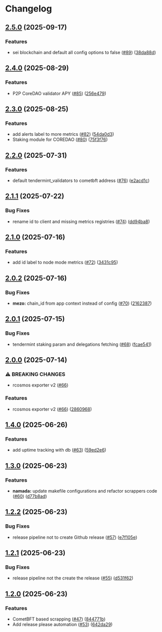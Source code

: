 # Changelog

## [2.5.0](https://github.com/p2p-org/rcosmos-exporter/compare/v2.4.0...v2.5.0) (2025-09-17)


### Features

* sei blockchain and default all config options to false ([#89](https://github.com/p2p-org/rcosmos-exporter/issues/89)) ([38da88d](https://github.com/p2p-org/rcosmos-exporter/commit/38da88d4e128d1023655993715e6997027750f38))

## [2.4.0](https://github.com/p2p-org/rcosmos-exporter/compare/v2.3.0...v2.4.0) (2025-08-29)


### Features

* P2P CoreDAO validator APY ([#85](https://github.com/p2p-org/rcosmos-exporter/issues/85)) ([256e479](https://github.com/p2p-org/rcosmos-exporter/commit/256e479272f5dfee0c710bcf3e844ef54e5097e2))

## [2.3.0](https://github.com/p2p-org/rcosmos-exporter/compare/v2.2.2...v2.3.0) (2025-08-25)


### Features

* add alerts label to more metrics ([#82](https://github.com/p2p-org/rcosmos-exporter/issues/82)) ([54da0d3](https://github.com/p2p-org/rcosmos-exporter/commit/54da0d372790829651dffb89f0788c44d8fb0094))
* Staking module for COREDAO ([#80](https://github.com/p2p-org/rcosmos-exporter/issues/80)) ([75f3f76](https://github.com/p2p-org/rcosmos-exporter/commit/75f3f7696248a45116c52e8fd8607777e047a2f6))

## [2.2.0](https://github.com/p2p-org/rcosmos-exporter/compare/v2.1.1...v2.2.0) (2025-07-31)


### Features

* default tendermint_validators to cometbft address ([#76](https://github.com/p2p-org/rcosmos-exporter/issues/76)) ([e2acd1c](https://github.com/p2p-org/rcosmos-exporter/commit/e2acd1cce0ddaafa4730ff97ed6cde07c84227b8))

## [2.1.1](https://github.com/p2p-org/rcosmos-exporter/compare/v2.1.0...v2.1.1) (2025-07-22)


### Bug Fixes

* rename id to client and missing metrics registries ([#74](https://github.com/p2p-org/rcosmos-exporter/issues/74)) ([dd94ba8](https://github.com/p2p-org/rcosmos-exporter/commit/dd94ba8f6d6456d5a97f92dc3e4812fca5e29eab))

## [2.1.0](https://github.com/p2p-org/rcosmos-exporter/compare/v2.0.2...v2.1.0) (2025-07-16)


### Features

* add id label to node mode metrics ([#72](https://github.com/p2p-org/rcosmos-exporter/issues/72)) ([3431c95](https://github.com/p2p-org/rcosmos-exporter/commit/3431c9563d12b09edcca794b480e7e721c3a80d4))

## [2.0.2](https://github.com/p2p-org/rcosmos-exporter/compare/v2.0.1...v2.0.2) (2025-07-16)


### Bug Fixes

* **mezo:** chain_id from app context instead of config ([#70](https://github.com/p2p-org/rcosmos-exporter/issues/70)) ([2162387](https://github.com/p2p-org/rcosmos-exporter/commit/2162387822d2647589dfb0024579ba212e69b629))

## [2.0.1](https://github.com/p2p-org/rcosmos-exporter/compare/v2.0.0...v2.0.1) (2025-07-15)


### Bug Fixes

* tendermint staking param and delegations fetching ([#68](https://github.com/p2p-org/rcosmos-exporter/issues/68)) ([fcae541](https://github.com/p2p-org/rcosmos-exporter/commit/fcae54193e2f6b3fa6dba3ed1ee496ff778c1be2))

## [2.0.0](https://github.com/p2p-org/rcosmos-exporter/compare/v1.4.0...v2.0.0) (2025-07-14)


### ⚠ BREAKING CHANGES

* rcosmos exporter v2 ([#66](https://github.com/p2p-org/rcosmos-exporter/issues/66))

### Features

* rcosmos exporter v2 ([#66](https://github.com/p2p-org/rcosmos-exporter/issues/66)) ([2860968](https://github.com/p2p-org/rcosmos-exporter/commit/2860968b23445bb5ab559b684a70e1d213392f93))

## [1.4.0](https://github.com/p2p-org/rcosmos-exporter/compare/v1.3.0...v1.4.0) (2025-06-26)


### Features

* add uptime tracking with db ([#63](https://github.com/p2p-org/rcosmos-exporter/issues/63)) ([59ed2e6](https://github.com/p2p-org/rcosmos-exporter/commit/59ed2e6b97bca419c7d1e4dd2e6187d2fb14c4b8))

## [1.3.0](https://github.com/p2p-org/rcosmos-exporter/compare/v1.2.2...v1.3.0) (2025-06-23)


### Features

* **namada:** update makefile configurations and refactor scrappers code ([#60](https://github.com/p2p-org/rcosmos-exporter/issues/60)) ([d77b8ad](https://github.com/p2p-org/rcosmos-exporter/commit/d77b8add14fb938ef8e37addf6f1dc3a0717aaaa))

## [1.2.2](https://github.com/p2p-org/rcosmos-exporter/compare/v1.2.1...v1.2.2) (2025-06-23)


### Bug Fixes

* release pipeline not to create Github release ([#57](https://github.com/p2p-org/rcosmos-exporter/issues/57)) ([e7f105e](https://github.com/p2p-org/rcosmos-exporter/commit/e7f105e6d3402f2f1a193aefe04aef07ecede9a0))

## [1.2.1](https://github.com/p2p-org/rcosmos-exporter/compare/v1.2.0...v1.2.1) (2025-06-23)


### Bug Fixes

* release pipeline not the create the release ([#55](https://github.com/p2p-org/rcosmos-exporter/issues/55)) ([d531f62](https://github.com/p2p-org/rcosmos-exporter/commit/d531f6238d40bbc30b919956460973886c37cadb))

## [1.2.0](https://github.com/p2p-org/rcosmos-exporter/compare/v1.1.9...v1.2.0) (2025-06-23)


### Features

* CometBFT based scrapping ([#47](https://github.com/p2p-org/rcosmos-exporter/issues/47)) ([844771b](https://github.com/p2p-org/rcosmos-exporter/commit/844771bea07baee1f4b290ea1871bfc121e94549))
* Add release please automation ([#53](https://github.com/p2p-org/rcosmos-exporter/issues/53)) ([642da29](https://github.com/p2p-org/rcosmos-exporter/commit/642da29cd2096c9dc952712b0ad742fe9089e440))
